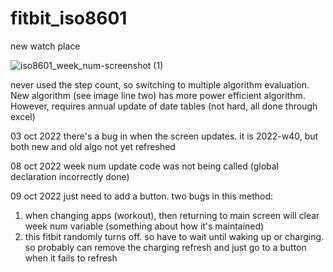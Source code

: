 # fitbit_iso8601
new watch place

![iso8601_week_num-screenshot (1)](https://user-images.githubusercontent.com/82346707/194729520-215ec54a-7c5b-4878-90cf-d26630508833.png)



never used the step count, so switching to multiple algorithm evaluation. New 
algorithm (see image line two) has more power efficient algorithm. However, 
requires annual update of date tables (not hard, all done through excel)

03 oct 2022 
there's a bug in when the screen updates. it is 2022-w40, but both 
new and old algo not yet refreshed

08 oct 2022 
week num update code was not being called (global declaration incorrectly done)

09 oct 2022
just need to add a button. two bugs in this method:
 1. when changing apps (workout), then returning to main screen will clear week 
    num variable (something about how it's maintained)
 2. this fitbit randomly turns off. so have to wait until waking up or charging. 
    so probably can remove the charging refresh and just go to a button when it 
    fails to refresh
